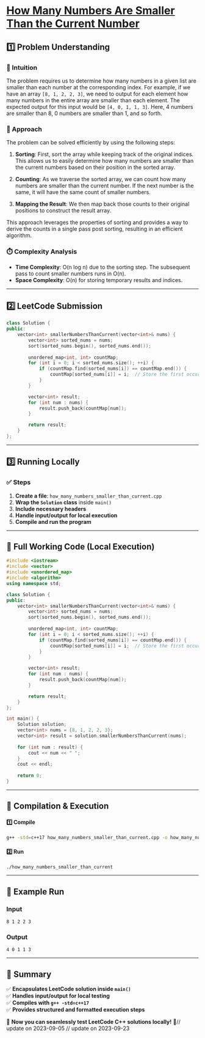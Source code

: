 # **[How Many Numbers Are Smaller Than the Current Number](https://leetcode.com/problems/how-many-numbers-are-smaller-than-the-current-number/description/)**  

## **1️⃣ Problem Understanding**  
### **📌 Intuition**  
The problem requires us to determine how many numbers in a given list are smaller than each number at the corresponding index. For example, if we have an array `[8, 1, 2, 2, 3]`, we need to output for each element how many numbers in the entire array are smaller than each element. The expected output for this input would be `[4, 0, 1, 1, 3]`. Here, 4 numbers are smaller than 8, 0 numbers are smaller than 1, and so forth.

### **🚀 Approach**  
The problem can be solved efficiently by using the following steps:

1. **Sorting**: First, sort the array while keeping track of the original indices. This allows us to easily determine how many numbers are smaller than the current numbers based on their position in the sorted array.

2. **Counting**: As we traverse the sorted array, we can count how many numbers are smaller than the current number. If the next number is the same, it will have the same count of smaller numbers.

3. **Mapping the Result**: We then map back those counts to their original positions to construct the result array.

This approach leverages the properties of sorting and provides a way to derive the counts in a single pass post sorting, resulting in an efficient algorithm.

### **⏱️ Complexity Analysis**  
- **Time Complexity**: O(n log n) due to the sorting step. The subsequent pass to count smaller numbers runs in O(n).
- **Space Complexity**: O(n) for storing temporary results and indices.

---  

## **2️⃣ LeetCode Submission**  
```cpp
class Solution {
public:
    vector<int> smallerNumbersThanCurrent(vector<int>& nums) {
        vector<int> sorted_nums = nums;
        sort(sorted_nums.begin(), sorted_nums.end());
        
        unordered_map<int, int> countMap;
        for (int i = 0; i < sorted_nums.size(); ++i) {
            if (countMap.find(sorted_nums[i]) == countMap.end()) {
                countMap[sorted_nums[i]] = i;  // Store the first occurrence index
            }
        }

        vector<int> result;
        for (int num : nums) {
            result.push_back(countMap[num]);
        }

        return result;
    }
};
```  

---  

## **3️⃣ Running Locally**  
### **✅ Steps**  
1. **Create a file**: `how_many_numbers_smaller_than_current.cpp`  
2. **Wrap the `Solution` class** inside `main()`  
3. **Include necessary headers**  
4. **Handle input/output for local execution**  
5. **Compile and run the program**  

---  

## **📝 Full Working Code (Local Execution)**  
```cpp
#include <iostream>
#include <vector>
#include <unordered_map>
#include <algorithm>
using namespace std;

class Solution {
public:
    vector<int> smallerNumbersThanCurrent(vector<int>& nums) {
        vector<int> sorted_nums = nums;
        sort(sorted_nums.begin(), sorted_nums.end());
        
        unordered_map<int, int> countMap;
        for (int i = 0; i < sorted_nums.size(); ++i) {
            if (countMap.find(sorted_nums[i]) == countMap.end()) {
                countMap[sorted_nums[i]] = i;  // Store the first occurrence index
            }
        }

        vector<int> result;
        for (int num : nums) {
            result.push_back(countMap[num]);
        }

        return result;
    }
};

int main() {
    Solution solution;
    vector<int> nums = {8, 1, 2, 2, 3};
    vector<int> result = solution.smallerNumbersThanCurrent(nums);
    
    for (int num : result) {
        cout << num << " ";
    }
    cout << endl;
    
    return 0;
}
```  

---  

## **🔧 Compilation & Execution**  
#### **1️⃣ Compile**  
```bash
g++ -std=c++17 how_many_numbers_smaller_than_current.cpp -o how_many_numbers_smaller_than_current
```  

#### **2️⃣ Run**  
```bash
./how_many_numbers_smaller_than_current
```  

---  

## **🎯 Example Run**  
### **Input**  
```
8 1 2 2 3
```  
### **Output**  
```
4 0 1 1 3 
```  

---  

## **📌 Summary**  
✅ **Encapsulates LeetCode solution inside `main()`**  
✅ **Handles input/output for local testing**  
✅ **Compiles with `g++ -std=c++17`**  
✅ **Provides structured and formatted execution steps**  

🚀 **Now you can seamlessly test LeetCode C++ solutions locally!** 🚀// update on 2023-09-05
// update on 2023-09-23
